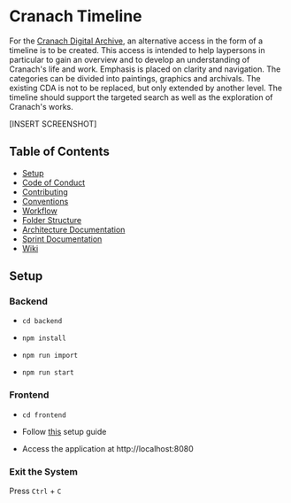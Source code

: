 # Cranach Timeline

For the [Cranach Digital Archive](http://lucascranach.org), an alternative access in the form of a timeline is to be 
created. This access is intended to help laypersons in particular to gain an overview and to develop an understanding 
of Cranach's life and work. Emphasis is placed on clarity and navigation. The categories can be divided into
paintings, graphics and archivals. The existing CDA is not to be replaced, but only extended by another level. The 
timeline should support the targeted search as well as the exploration of Cranach's works.

[INSERT SCREENSHOT]

## Table of Contents

* [Setup](#setup)
* [Code of Conduct](/docs/contribution/codeofconduct.md)
* [Contributing](/docs/contribution/contributing.md)
* [Conventions](/docs/contribution/conventions.md)
* [Workflow](/docs/contribution/workflow.md)
* [Folder Structure](/docs/contribution/folderstructure.md)
* [Architecture Documentation](/docs/adr)
* [Sprint Documentation](https://github.com/BenPag/cranach/wiki/Sprint-1-KW-24-25)
* [Wiki](https://github.com/BenPag/cranach/wiki)

## Setup

### Backend

* `cd backend`

* `npm install`

* `npm run import`

* `npm run start`

### Frontend

* `cd frontend`

* Follow [this](/frontend) setup guide

* Access the application at http://localhost:8080

### Exit the System
    
Press `Ctrl` + `C`